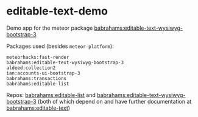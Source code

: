 editable-text-demo
==================

Demo app for the meteor package [babrahams:editable-text-wysiwyg-bootstrap-3](https://atmospherejs.com/babrahams/editable-text-wysiwyg-bootstrap-3).

Packages used (besides `meteor-platform`):

    meteorhacks:fast-render
    babrahams:editable-text-wysiwyg-bootstrap-3
	aldeed:collection2
	ian:accounts-ui-bootstrap-3
	babrahams:transactions
	babrahams:editable-list

Repos: [babrahams:editable-list](https://github.com/JackAdams/meteor-editable-list) and [babrahams:editable-text-wysiwyg-bootstrap-3](https://github.com/JackAdams/meteor-editable-text-wysiwyg-bootstrap-3) (both of which depend on and have further documentation at [babrahams:editable-text](https://github.com/JackAdams/meteor-editable-text))
